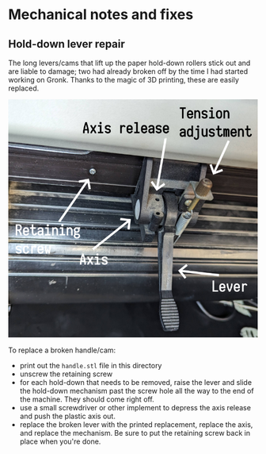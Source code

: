 # Mechanical notes and fixes

## Hold-down lever repair

The long levers/cams that lift up the paper hold-down rollers stick
out and are liable to damage; two had already broken off by the time I
had started working on Gronk. Thanks to the magic of 3D printing,
these are easily replaced.

![Overview of holddown mechanism](./holddowns.png)

To replace a broken handle/cam:

* print out the `handle.stl` file in this directory
* unscrew the retaining screw
* for each hold-down that needs to be removed, raise the lever and
  slide the hold-down mechanism past the screw hole all the way to the
  end of the machine. They should come right off.
* use a small screwdriver or other implement to depress the axis
  release and push the plastic axis out.
* replace the broken lever with the printed replacement, replace the
  axis, and replace the mechanism. Be sure to put the retaining screw
  back in place when you're done.
  
